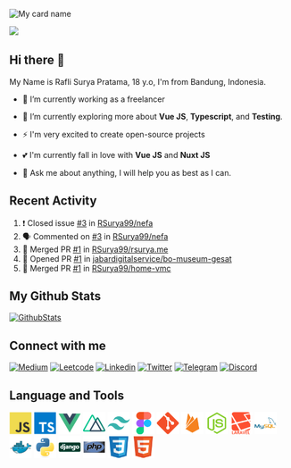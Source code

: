![My card name](https://cardivo.vercel.app/api?name=Rafli%20Surya&description=A%20Passionate%20Developer&image=https://avatars.githubusercontent.com/u/73375663?v=4?v=4&backgroundColor=%23dbe7f0&instagram=rsurya99&linkedin=rsurya99&twitter=rsurya99&pattern=topography&colorPattern=%234d85b3&fontColor=%23172836&iconColor=%23172836&opacity=0.3)

![](https://komarev.com/ghpvc/?username=rsurya99) 

## Hi there 👋

My Name is Rafli Surya Pratama, 18 y.o, I'm from Bandung, Indonesia.

- 🔭 I’m currently working as a freelancer

- 🌱 I’m currently exploring more about **Vue JS**, **Typescript**, and **Testing**.

- ⚡ I'm very excited to create open-source projects

- 💕 I'm currently fall in love with **Vue JS** and **Nuxt JS**

- 💬 Ask me about anything, I will help you as best as I can.

## Recent Activity

<!--START_SECTION:activity-->

1. ❗️ Closed issue [#3](https://github.com/RSurya99/nefa/issues/3) in [RSurya99/nefa](https://github.com/RSurya99/nefa)
2. 🗣 Commented on [#3](https://github.com/RSurya99/nefa/issues/3) in [RSurya99/nefa](https://github.com/RSurya99/nefa)
3. 🎉 Merged PR [#1](https://github.com/RSurya99/rsurya.me/pull/1) in [RSurya99/rsurya.me](https://github.com/RSurya99/rsurya.me)
4. 💪 Opened PR [#1](https://github.com/jabardigitalservice/bo-museum-gesat/pull/1) in [jabardigitalservice/bo-museum-gesat](https://github.com/jabardigitalservice/bo-museum-gesat)
5. 🎉 Merged PR [#1](https://github.com/RSurya99/home-vmc/pull/1) in [RSurya99/home-vmc](https://github.com/RSurya99/home-vmc)
<!--END_SECTION:activity-->

## My Github Stats

[![GithubStats](https://github-readme-stats.vercel.app/api?username=rsurya99&show_icons=true&theme=tokyonight)](https://github.com/rsurya99)

## Connect with me

[![Medium](https://img.shields.io/badge/Medium-12100E?style=for-the-badge&logo=medium&logoColor=white)](https://medium.com/@rsurya99)
[![Leetcode](https://img.shields.io/badge/-LeetCode-FFA116?style=for-the-badge&logo=LeetCode&logoColor=black)](https://leetcode.com/RSurya)
[![Linkedin](https://img.shields.io/badge/LinkedIn-0077B5?style=for-the-badge&logo=linkedin&logoColor=white)](https://www.linkedin.com/in/rafli-surya-pratama-606962220)
[![Twitter](https://img.shields.io/badge/Twitter-1DA1F2?style=for-the-badge&logo=twitter&logoColor=white)](https://twitter.com/rsurya99)
[![Telegram](https://img.shields.io/badge/Telegram-2CA5E0?style=for-the-badge&logo=telegram&logoColor=white)](https://t.me/Rsurya99)
[![Discord](https://img.shields.io/badge/Discord-7289DA?style=for-the-badge&logo=discord&logoColor=white)](https://discordapp.com/users/438594052514906112/)

## Language and Tools

<p>
    <a href="https://developer.mozilla.org/en-US/docs/Web/JavaScript" target="_blank"><img src="https://raw.githubusercontent.com/devicons/devicon/2ae2a900d2f041da66e950e4d48052658d850630/icons/javascript/javascript-original.svg" alt="javascript" width="40" height="40" /></a>
    <a href="https://www.typescriptlang.org/" target="_blank"><img src="https://raw.githubusercontent.com/devicons/devicon/2ae2a900d2f041da66e950e4d48052658d850630/icons/typescript/typescript-original.svg" alt="typescript" width="40" height="40" /></a>
    <a href="https://vuejs.org/" target="_blank"><img src="https://raw.githubusercontent.com/devicons/devicon/2ae2a900d2f041da66e950e4d48052658d850630/icons/vuejs/vuejs-original.svg" alt="vuejs" width="40" height="40" /></a>
    <a href="https://nuxtjs.org/" target="_blank"><img src="https://raw.githubusercontent.com/devicons/devicon/2ae2a900d2f041da66e950e4d48052658d850630/icons/nuxtjs/nuxtjs-original.svg" alt="nuxtjs" width="40" height="40" /></a>
    <a href="https://www.tailwindcss.com/" target="_blank"><img src="https://raw.githubusercontent.com/devicons/devicon/2ae2a900d2f041da66e950e4d48052658d850630/icons/tailwindcss/tailwindcss-plain.svg" alt="tailwindcss" width="40" height="40" /></a>
    <a href="https://figma.com/" target="_blank"><img src="https://raw.githubusercontent.com/devicons/devicon/2ae2a900d2f041da66e950e4d48052658d850630/icons/figma/figma-original.svg" alt="figma" width="40" height="40" /></a>
    <a href="https://git-scm.com/" target="_blank"><img src="https://raw.githubusercontent.com/devicons/devicon/2ae2a900d2f041da66e950e4d48052658d850630/icons/git/git-original.svg" alt="git" width="40" height="40" /></a>
    <a href="https://firebase.google.com/" target="_blank"><img src="https://raw.githubusercontent.com/devicons/devicon/2ae2a900d2f041da66e950e4d48052658d850630/icons/firebase/firebase-plain.svg" alt="firebase" width="40" height="40" /></a>
    <a href="https://nodejs.org/" target="_blank"><img src="https://raw.githubusercontent.com/devicons/devicon/2ae2a900d2f041da66e950e4d48052658d850630/icons/nodejs/nodejs-original.svg" alt="nodejs" width="40" height="40" /></a>
    <a href="http://laravel.com/" target="_blank"><img src="https://raw.githubusercontent.com/devicons/devicon/2ae2a900d2f041da66e950e4d48052658d850630/icons/laravel/laravel-plain-wordmark.svg" alt="laravel" width="40" height="40" /></a>
    <a href="https://www.mysql.com/" target="_blank"><img src="https://raw.githubusercontent.com/devicons/devicon/2ae2a900d2f041da66e950e4d48052658d850630/icons/mysql/mysql-original-wordmark.svg" alt="mysql" width="40" height="40" /></a>
    <a href="https://www.docker.com/" target="_blank"><img src="https://raw.githubusercontent.com/devicons/devicon/2ae2a900d2f041da66e950e4d48052658d850630/icons/docker/docker-original.svg" alt="docker" width="40" height="40" /></a>
    <a href="https://www.python.org/" target="_blank"><img src="https://raw.githubusercontent.com/devicons/devicon/2ae2a900d2f041da66e950e4d48052658d850630/icons/python/python-original.svg" alt="python" width="40" height="40" /></a>
    <a href="https://www.djangoproject.com/" target="_blank"><img src="https://raw.githubusercontent.com/devicons/devicon/2ae2a900d2f041da66e950e4d48052658d850630/icons/django/django-original.svg" alt="django" width="40" height="40" /></a>
    <a href="https://www.php.net/" target="_blank"><img src="https://raw.githubusercontent.com/devicons/devicon/2ae2a900d2f041da66e950e4d48052658d850630/icons/php/php-original.svg" alt="php" width="40" height="40" /></a>
    <a href="https://developer.mozilla.org/en-US/docs/Web/CSS" target="_blank"><img src="https://raw.githubusercontent.com/devicons/devicon/2ae2a900d2f041da66e950e4d48052658d850630/icons/css3/css3-original.svg" alt="css3" width="40" height="40" /></a>
    <a href="https://developer.mozilla.org/en-US/docs/Web/HTML" target="_blank"><img src="https://raw.githubusercontent.com/devicons/devicon/2ae2a900d2f041da66e950e4d48052658d850630/icons/html5/html5-original.svg" alt="html5" width="40" height="40" /></a>
<!--     <a href="https://expressjs.com/" target="_blank"><img src="https://raw.githubusercontent.com/devicons/devicon/2ae2a900d2f041da66e950e4d48052658d850630/icons/express/express-original-wordmark.svg" alt="expressjs" width="40" height="40" /></a>
    <a href="https://go.dev/" target="_blank"><img src="https://raw.githubusercontent.com/devicons/devicon/2ae2a900d2f041da66e950e4d48052658d850630/icons/go/go-original-wordmark.svg" alt="golang" width="40" height="40" /></a> -->
</p>
